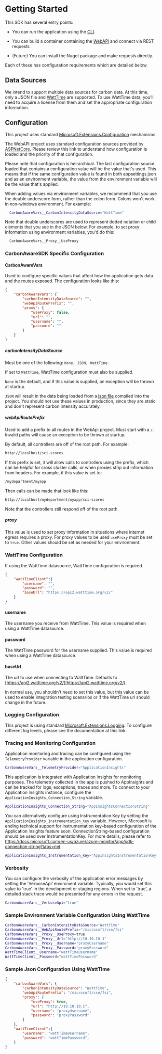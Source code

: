 # Getting Started

This SDK has several entry points:

- You can run the application using the [CLI](./src/CarbonAware.CLI).

- You can build a container containing the [WebAPI](./src/CarbonAware.WebApi) and connect via REST requests.

- (Future) You can install the Nuget package and make requests directly.

Each of these has configuration requirements which are detailed below.

## Data Sources

We intend to support multiple data sources for carbon data.  At this time, only a JSON file and [WattTime](https://www.watttime.org/) are supported.  To use WattTime data, you'll need to acquire a license from them and set the appropriate configuration information.

## Configuration

This project uses standard [Microsoft.Extensions.Configuration](https://docs.microsoft.com/en-us/dotnet/core/extensions/configuration) mechanisms.

The WebAPI project uses standard configuration sources provided by [ASPNetCore](https://docs.microsoft.com/en-us/aspnet/core/fundamentals/configuration/).  Please review this link to understand how configuration is loaded and the priority of that configuration.

Please note that configuration is heirarchical.  The last configuration source loaded that contains a configuration value will be the value that's used.  This means that if the same configuration value is found in both appsettings.json and as an environment variable, the value from the environment variable will be the value that's applied.

When adding values via environment variables, we recommend that you use the double underscore form, rather than the colon form.  Colons won't work in non-windows environment.  For example:

```bash
  CarbonAwareVars__CarbonIntensityDataSource="WattTime"
```

Note that double underscores are used to represent dotted notation or child elements that you see in the JSON below.  For example, to set proxy information using environment variables, you'd do this:

```bash
  CarbonAwareVars__Proxy__UseProxy
```

### CarbonAwareSDK Specific Configuration

#### CarbonAwareVars

Used to configure specific values that affect how the application gets data and the routes exposed.  The configuration looks like this:

```json
{
    "carbonAwareVars": {
        "carbonIntensityDataSource": "",
        "webApiRoutePrefix": "",
        "proxy": {
            "useProxy": false,
            "url": "",
            "username": "",
            "password": ""
        }
    }
}
```

##### carbonIntensityDataSource

Must be one of the following: `None, JSON, WattTime`.  

If set to `WattTime`, WattTime configuration must also be supplied.

`None` is the default, and if this value is supplied, an exception will be thrown at startup.

`JSON` will result in the data being loaded from a [json file](./src/CarbonAware.DataSources.Json/test-data-azure-emissions.json) compiled into the project.  You should not use these values in production, since they are static and don't represent carbon intensity accurately.

##### webApiRoutePrefix

Used to add a prefix to all routes in the WebApi project.  Must start with a `/`.  Invalid paths will cause an exception to be thrown at startup.

By default, all controllers are off of the root path.  For example:

```bash
http://localhost/sci-scores
```

If this prefix is set, it will allow calls to controllers using the prefix, which can be helpful for cross cluster calls, or when proxies strip out information from headers.  For example, if this value is set to:

```bash
/mydepartment/myapp
```

Then calls can be made that look like this:

```bash
http://localhost/mydepartment/myapp/sci-scores
```

Note that the controllers still respond off of the root path.

##### proxy

This value is used to set proxy information in situations where internet egress requires a proxy.  For proxy values to be used `useProxy` must be set to `true`.  Other values should be set as needed for your environment.

### WattTime Configuration

If using the WattTime datasource, WattTime configuration is required.

```json
{
    "wattTimeClient":{
        "username": "",
        "password": "",
        "baseUrl": "https://api2.watttime.org/v2/"
    }
}
```

#### username

The username you receive from WattTime.  This value is required when using a WattTime datasource.

#### password

The WattTime password for the username supplied.  This value is required when using a WattTime datasource.

#### baseUrl

The url to use when connecting to WattTime.  Defaults to [https://api2.watttime.org/v2/](https://api2.watttime.org/v2/).

In normal use, you shouldn't need to set this value, but this value can be used to enable integration testing scenarios or if the WattTime url should change in the future.

### Logging Configuration

This project is using standard [Microsoft.Extensions.Logging](https://docs.microsoft.com/en-us/dotnet/core/extensions/logging?tabs=command-line).  To configure different log levels, please see the documentation at this link.

### Tracing and Monitoring Configuration
Application monitoring and tracing can be configured using the `TelemetryProvider` variable in the application configuration.  

```bash
CarbonAwareVars__TelemetryProvider="ApplicationInsights"
```
This application is integrated with Application Insights for monitoring purposes. The telemetry collected in the app is pushed to AppInsights and can be tracked for logs, exceptions, traces and more. To connect to your Application Insights instance, configure the `ApplicationInsights_Connection_String` variable.

```bash
ApplicationInsights_Connection_String="AppInsightsConnectionString"
```

You can alternatively configure using Instrumentation Key by setting the `ApplicationInsights_Instrumentation_Key` variable. However, Microsoft is ending technical support for instrumentation key–based configuration of the Application Insights feature soon. ConnectionString-based configuration should be used over InstrumentationKey. For more details, please refer to https://docs.microsoft.com/en-us/azure/azure-monitor/app/sdk-connection-string?tabs=net. 

```bash
ApplicationInsights_Instrumentation_Key="AppInsightsInstrumentationKey"
```

### Verbosity 
You can configure the verbosity of the application error messages by setting the 'VerboseApi' enviroment variable. Typically, you would set this value to 'true' in the development or staging regions. When set to 'true', a detailed stack trace would be presented for any errors in the request. 
```bash
CarbonAwareVars__VerboseApi="true"
```

### Sample Environment Variable Configuration Using WattTime

```bash
CarbonAwareVars__CarbonIntensityDataSource="WattTime"
CarbonAwareVars__WebApiRoutePrefix="/microsoft/cse/fsi"
CarbonAwareVars__Proxy__UseProxy=true
CarbonAwareVars__Proxy__Url="http://10.10.10.1"
CarbonAwareVars__Proxy__Username="proxyUsername"
CarbonAwareVars__Proxy__Password="proxyPassword"
WattTimeClient__Username="wattTimeUsername"
WattTimeClient__Password="wattTimePassword"
```

### Sample Json Configuration Using WattTime

```json
{
    "carbonAwareVars": {
        "carbonIntensityDataSource": "WattTime",
        "webApiRoutePrefix": "/microsoft/cse/fsi",
        "proxy": {
            "useProxy": true,
            "url": "http://10.10.10.1",
            "username": "proxyUsername",
            "password": "proxyPassword"
        }
    },
    "wattTimeClient":{
        "username": "wattTimeUsername",
        "password": "wattTimePassword",
    }
}
```
